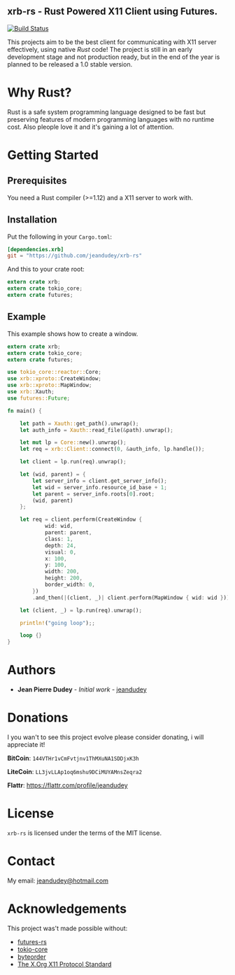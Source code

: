 xrb-rs - Rust Powered X11 Client using Futures.
-----------------------------------------------

[![Build Status](https://travis-ci.org/jeandudey/xrb-rs.svg?branch=master)](https://travis-ci.org/jeandudey/xrb-rs)

This projects aim to be the best client for communicating with X11 server effectively, using native *Rust* code! The project is still in an early development stage and not production ready, but in the end of the year is planned to be released a 1.0 stable version.

# Why Rust?
Rust is a safe system programming language designed to be fast but preserving features of modern programming languages with no runtime cost. Also pleople love it and it's gaining a lot of attention.

# Getting Started

## Prerequisites
You need a Rust compiler (>=1.12) and a X11 server to work with.

## Installation
Put the following in your `Cargo.toml`:

```toml
[dependencies.xrb]
git = "https://github.com/jeandudey/xrb-rs"
```

And this to your crate root:
```rust
extern crate xrb;
extern crate tokio_core;
extern crate futures;
```


## Example
This example shows how to create a window.

```rust
extern crate xrb;
extern crate tokio_core;
extern crate futures;

use tokio_core::reactor::Core;
use xrb::xproto::CreateWindow;
use xrb::xproto::MapWindow;
use xrb::Xauth;
use futures::Future;

fn main() {

    let path = Xauth::get_path().unwrap();
    let auth_info = Xauth::read_file(&path).unwrap();

    let mut lp = Core::new().unwrap();
    let req = xrb::Client::connect(0, &auth_info, lp.handle());

    let client = lp.run(req).unwrap();

    let (wid, parent) = {
        let server_info = client.get_server_info();
        let wid = server_info.resource_id_base + 1;
        let parent = server_info.roots[0].root;
        (wid, parent)
    };

    let req = client.perform(CreateWindow {
            wid: wid,
            parent: parent,
            class: 1,
            depth: 24,
            visual: 0,
            x: 100,
            y: 100,
            width: 200,
            height: 200,
            border_width: 0,
        })
        .and_then(|(client, _)| client.perform(MapWindow { wid: wid }));

    let (client, _) = lp.run(req).unwrap();

    println!("going loop");;

    loop {}
}
```

# Authors
- **Jean Pierre Dudey** - *Initial work* - [jeandudey][my-profile]

# Donations
I you wan't to see this project evolve please consider donating, i will appreciate it!

**BitCoin**: `144VTHr1vCmFvtjnv1ThMXuNA1SDDjxK3h`

**LiteCoin**: `LL3jvLLAp1oq6mshu9DCiMUYAMnsZeqra2`

**Flattr**: https://flattr.com/profile/jeandudey

# License
`xrb-rs` is licensed under the terms of the MIT license.

# Contact 
My email: jeandudey@hotmail.com

# Acknowledgements
This project was't made possible without:
- [futures-rs][1]
- [tokio-core][2]
- [byteorder][3]
- [The X.Org X11 Protocol Standard][4]

[1]: https://github.com/alexcrichton/futures-rs/
[2]: https://github.com/tokio-rs/tokio-core/
[3]: https://github.com/BurntSushi/byteorder/ 
[4]: http://www.x.org/releases/X11R7.7/doc/xproto/x11protocol.html
[my-profile]: https://github.com/jeandudey/
